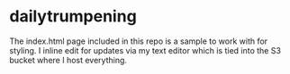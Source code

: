 # dailytrumpening


The index.html page included in this repo is a sample to work with for styling. I inline edit for updates via my text editor which is tied into the S3 bucket where I host everything.
